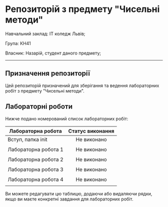 # Репозиторій з предмету "Чисельні методи"
Навчальний заклад: ІТ коледж Львів;

Група: КН41

Власник: Назарій, студент даного предмету;

---
## Призначення репозиторії
Цей репозиторій призначений для зберігання та ведення лабораторних робіт з предмету "Чисельні методи".
## Лабораторні роботи

Нижче подано номерований список лабораторних робіт:

| Лабораторна робота     | Статус виконання        |
|------------------------|:-----------------------:|
| Вступ, папка init      | Не виконано             |
|                        |                         |
| Лабораторна робота 1   | Не виконано             |
|                        |                         |
| Лабораторна робота 2   | Не виконано             |
|                        |                         |
| Лабораторна робота 3   | Не виконано             |
|                        |                         |
| Лабораторна робота 4   | Не виконано             |
|                        |                         |

Ви можете редагувати цю таблицю, додаючи або видаляючи рядки, якщо ви маєте конкретні завдання для лабораторних робіт.